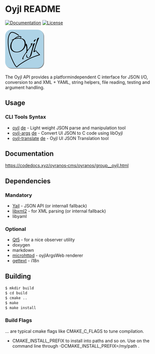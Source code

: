 Oyjl README
===========
[![Documentation](https://codedocs.xyz/oyranos-cms/oyranos.svg)](https://codedocs.xyz/oyranos-cms/oyranos/group__oyjl.html)
[![License](https://img.shields.io/github/license/mashape/apistatus.svg)](http://www.opensource.org/licenses/mit-license.php)

![](oyjl-args-qml/images/logo.png)


The Oyjl API provides a platformindependent C interface for JSON I/O, conversion to and XML + YAML, string helpers, file reading, testing and argument handling.


Usage
-----
### CLI Tools Syntax
* [oyjl](docs/md/oyjl.md) [de](docs/md/oyjlde.md) - Light weight JSON parse and manipulation tool
* [oyjl-args](docs/md/oyjlargs.md) [de](docs/md/oyjlargsde.md) - Convert UI JSON to C code using libOyjl
* [oyjl-translate](docs/md/oyjltranslate.md) [de](docs/md/oyjltranslatede.md) - Oyjl UI JSON Translation tool


Documentation
-------------
https://codedocs.xyz/oyranos‐cms/oyranos/group__oyjl.html


Dependencies
------------
### Mandatory
* [Yajl](http://lloyd.github.com/yajl) - JSON API (or internall fallback)
* [libxml2](http://www.xmlsoft.org/) - for XML parsing (or internal fallback)
* libyaml

### Optional
* [Qt5](http://www.qt.io) - for a nice observer utility
* doxygen
* markdown
* [microhttpd](https://www.gnu.org/software/libmicrohttpd/) - oyjlArgsWeb renderer
* [gettext](https://www.gnu.org/software/gettext/) - i18n

Building
--------
    $ mkdir build
    $ cd build
    $ cmake ..
    $ make
    $ make install

### Build Flags
... are typical cmake flags like CMAKE\_C\_FLAGS to tune compilation.

* CMAKE\_INSTALL\_PREFIX to install into paths and so on. Use on the command 
  line through -DCMAKE\_INSTALL\_PREFIX=/my/path .
